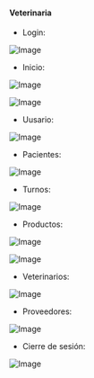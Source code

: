 #### Veterinaria

- Login:
  
![Image](https://github.com/user-attachments/assets/1e186478-a2ff-4fe8-a3b5-3d23d7fb262c)

- Inicio:
  
![Image](https://github.com/user-attachments/assets/41d7166d-4760-4fd5-8157-54a8d26ae4e3)


![Image](https://github.com/user-attachments/assets/2f246da6-fd18-4fcf-a431-347c17e5724a)

- Uusario:
  
![Image](https://github.com/user-attachments/assets/092b4bc5-6914-45df-ad26-5ec7ff61c3dd)

- Pacientes:
  
![Image](https://github.com/user-attachments/assets/f690c6be-c45c-4b13-af51-76ea20bee3aa)

- Turnos:
  
![Image](https://github.com/user-attachments/assets/7d4296bc-afb3-4b41-9d53-3b5db4a647e0)

- Productos:
  
![Image](https://github.com/user-attachments/assets/188e4d36-7762-4d68-9187-7a833a9776eb)


![Image](https://github.com/user-attachments/assets/f9a49e9c-d22d-4803-9662-3ff2bda8e422)

- Veterinarios:
  
![Image](https://github.com/user-attachments/assets/23c6e55c-67db-463f-b37c-dcece6a3e55b)

- Proveedores:
  
![Image](https://github.com/user-attachments/assets/8860bdf4-af19-4dfb-bf1d-ee178795ce78)

- Cierre de sesión:
  
![Image](https://github.com/user-attachments/assets/05c34e7b-97ae-4de2-9afc-0b229410d8ef)
